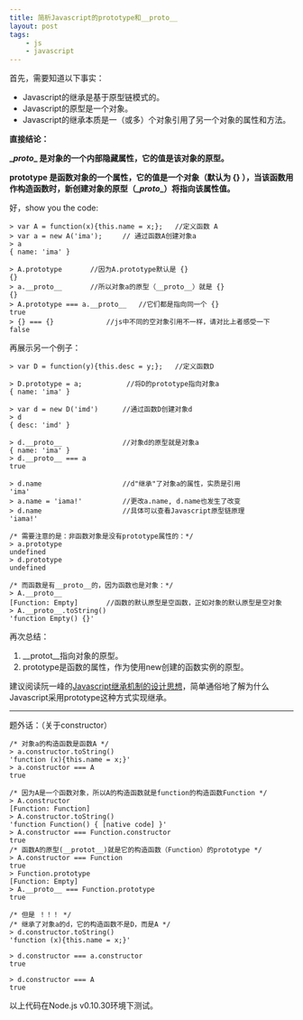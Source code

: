 ```yaml
---
title: 简析Javascript的prototype和__proto__
layout: post
tags:
    - js
    - javascript
---
```


首先，需要知道以下事实：

- Javascript的继承是基于原型链模式的。
- Javascript的原型是一个对象。
- Javascript的继承本质是一（或多）个对象引用了另一个对象的属性和方法。

**直接结论：**

**\__proto__ 是对象的一个内部隐藏属性，它的值是该对象的原型。**

**prototype 是函数对象的一个属性，它的值是一个对象（默认为 {} ），当该函数用作构造函数时，新创建对象的原型（\__proto__）将指向该属性值。**


好，show you the code:

```
> var A = function(x){this.name = x;};   //定义函数 A
> var a = new A('ima');     // 通过函数A创建对象a
> a
{ name: 'ima' }

> A.prototype       //因为A.prototype默认是 {}
{}
> a.__proto__       //所以对象a的原型（__proto__）就是 {}
{}
> A.prototype === a.__proto__   //它们都是指向同一个 {}
true
> {} === {}             //js中不同的空对象引用不一样，请对比上者感受一下
false
```

再展示另一个例子：

```
> var D = function(y){this.desc = y;};   //定义函数D

> D.prototype = a;           //将D的prototype指向对象a
{ name: 'ima' }

> var d = new D('imd')      //通过函数D创建对象d
> d
{ desc: 'imd' }

> d.__proto__               //对象d的原型就是对象a
{ name: 'ima' }
> d.__proto__ === a
true

> d.name                    //d"继承"了对象a的属性，实质是引用
'ima'
> a.name = 'iama!'          //更改a.name, d.name也发生了改变
> d.name                    //具体可以查看Javascript原型链原理
'iama!'

/* 需要注意的是：非函数对象是没有prototype属性的：*/
> a.prototype
undefined
> d.prototype
undefined

/* 而函数是有__proto__的，因为函数也是对象：*/
> A.__proto__      
[Function: Empty]       //函数的默认原型是空函数，正如对象的默认原型是空对象
> A.__proto__.toString()   
'function Empty() {}'
```

再次总结：

1. \__protot__指向对象的原型。
2. prototype是函数的属性，作为使用new创建的函数实例的原型。


建议阅读阮一峰的[Javascript继承机制的设计思想](http://www.ruanyifeng.com/blog/2011/06/designing_ideas_of_inheritance_mechanism_in_javascript.html)，简单通俗地了解为什么Javascript采用prototype这种方式实现继承。

----------

题外话：（关于constructor）

```
/* 对象a的构造函数是函数A */
> a.constructor.toString()
'function (x){this.name = x;}'
> a.constructor === A
true

/* 因为A是一个函数对象，所以A的构造函数就是function的构造函数Function */
> A.constructor
[Function: Function]
> A.constructor.toString()
'function Function() { [native code] }'
> A.constructor === Function.constructor
true
/* 函数A的原型(__protot__)就是它的构造函数（Function）的prototype */
> A.constructor === Function
true
> Function.prototype
[Function: Empty]
> A.__proto__ === Function.prototype
true

/* 但是 ！！！ */
/* 继承了对象a的d，它的构造函数不是D，而是A */
> d.constructor.toString()
'function (x){this.name = x;}'

> d.constructor === a.constructor
true

> d.constructor === A
true
```

以上代码在Node.js v0.10.30环境下测试。

